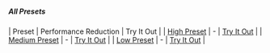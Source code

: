 ##### All Presets

| Preset | Performance Reduction | Try It Out |
| [High Preset](/docs/presets/high) | - | [Try It Out](/editor?preset=high) |
| [Medium Preset](/doc/presets/medium) | - | [Try It Out](/editor?preset=medium) |
| [Low Preset](/docs/presets/low) | - | [Try It Out](/editor?preset=low) |
